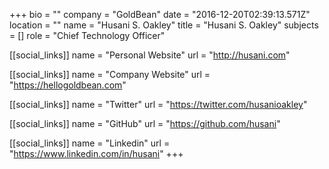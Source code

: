 +++
bio = ""
company = "GoldBean"
date = "2016-12-20T02:39:13.571Z"
location = ""
name = "Husani S. Oakley"
title = "Husani S. Oakley"
subjects = []
role = "Chief Technology Officer"

[[social_links]]
  name = "Personal Website"
  url = "http://husani.com"

[[social_links]]
  name = "Company Website"
  url = "https://hellogoldbean.com"

[[social_links]]
  name = "Twitter"
  url = "https://twitter.com/husanioakley"

[[social_links]]
  name = "GitHub"
  url = "https://github.com/husani"

[[social_links]]
  name = "Linkedin"
  url = "https://www.linkedin.com/in/husani"
+++
